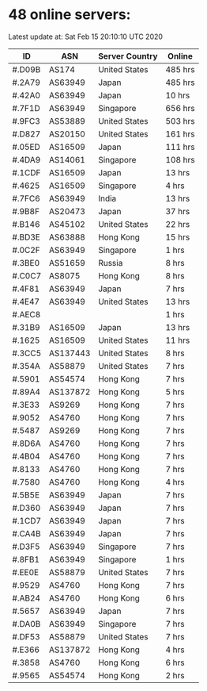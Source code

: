 # 48 online servers:

Latest update at: Sat Feb 15 20:10:10 UTC 2020

| ID | ASN | Server Country | Online |
| -- | --- | -------------- | ------ |
| #.D09B | AS174 | United States | 485 hrs |
| #.2A79 | AS63949 | Japan | 485 hrs |
| #.42A0 | AS63949 | Japan | 10 hrs |
| #.7F1D | AS63949 | Singapore | 656 hrs |
| #.9FC3 | AS53889 | United States | 503 hrs |
| #.D827 | AS20150 | United States | 161 hrs |
| #.05ED | AS16509 | Japan | 111 hrs |
| #.4DA9 | AS14061 | Singapore | 108 hrs |
| #.1CDF | AS16509 | Japan | 13 hrs |
| #.4625 | AS16509 | Singapore | 4 hrs |
| #.7FC6 | AS63949 | India | 13 hrs |
| #.9B8F | AS20473 | Japan | 37 hrs |
| #.B146 | AS45102 | United States | 22 hrs |
| #.BD3E | AS63888 | Hong Kong | 15 hrs |
| #.0C2F | AS63949 | Singapore | 1 hrs |
| #.3BE0 | AS51659 | Russia | 8 hrs |
| #.C0C7 | AS8075 | Hong Kong | 8 hrs |
| #.4F81 | AS63949 | Japan | 7 hrs |
| #.4E47 | AS63949 | United States | 13 hrs |
| #.AEC8 |  |  | 1 hrs |
| #.31B9 | AS16509 | Japan | 13 hrs |
| #.1625 | AS16509 | United States | 11 hrs |
| #.3CC5 | AS137443 | United States | 8 hrs |
| #.354A | AS58879 | United States | 7 hrs |
| #.5901 | AS54574 | Hong Kong | 7 hrs |
| #.89A4 | AS137872 | Hong Kong | 5 hrs |
| #.3E33 | AS9269 | Hong Kong | 7 hrs |
| #.9052 | AS4760 | Hong Kong | 7 hrs |
| #.5487 | AS9269 | Hong Kong | 7 hrs |
| #.8D6A | AS4760 | Hong Kong | 7 hrs |
| #.4B04 | AS4760 | Hong Kong | 7 hrs |
| #.8133 | AS4760 | Hong Kong | 7 hrs |
| #.7580 | AS4760 | Hong Kong | 4 hrs |
| #.5B5E | AS63949 | Japan | 7 hrs |
| #.D360 | AS63949 | Japan | 7 hrs |
| #.1CD7 | AS63949 | Japan | 7 hrs |
| #.CA4B | AS63949 | Japan | 7 hrs |
| #.D3F5 | AS63949 | Singapore | 7 hrs |
| #.8FB1 | AS63949 | Singapore | 1 hrs |
| #.EE0E | AS58879 | United States | 7 hrs |
| #.9529 | AS4760 | Hong Kong | 7 hrs |
| #.AB24 | AS4760 | Hong Kong | 6 hrs |
| #.5657 | AS63949 | Japan | 7 hrs |
| #.DA0B | AS63949 | Singapore | 7 hrs |
| #.DF53 | AS58879 | United States | 7 hrs |
| #.E366 | AS137872 | Hong Kong | 4 hrs |
| #.3858 | AS4760 | Hong Kong | 6 hrs |
| #.9565 | AS54574 | Hong Kong | 2 hrs |

